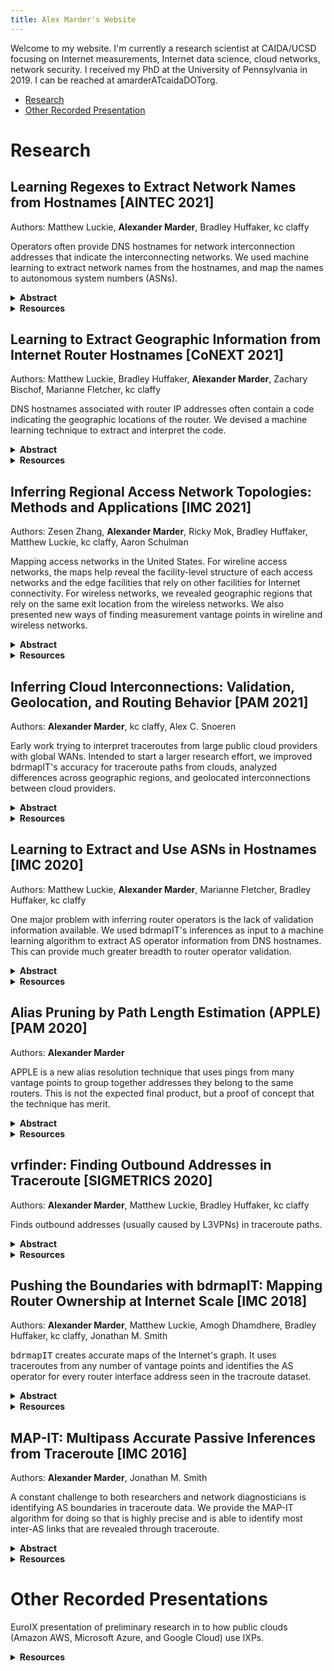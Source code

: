 ```yaml
---
title: Alex Marder's Website
---
```


Welcome to my website.
I'm currently a research scientist at CAIDA/UCSD focusing on Internet measurements, Internet data science, cloud networks, network security.
I received my PhD at the University of Pennsylvania in 2019.
I can be reached at amarderATcaidaDOTorg.

- [Research](#research)
- [Other Recorded Presentation](#other-recorded-presentations)

# Research
## Learning Regexes to Extract Network Names from Hostnames [AINTEC 2021]
Authors: Matthew Luckie, **Alexander Marder**, Bradley Huffaker, kc claffy

Operators often provide DNS hostnames for network interconnection addresses that indicate the interconnecting networks.
We used machine learning to extract network names from the hostnames, and map the names to autonomous system numbers (ASNs).

<details>
<summary><b>Abstract</b></summary>

We present the design, implementation, evaluation, and validation of a system that automatically learns regular expressions (regexes) to extract network names from Internet hostnames assigned by operators using their own conventions.
Our fully automated method does not rely on a human to provide a starting regex, labeled examples of valid extractions, or a dictionary of network names.
Our method first learns the dictionary of network names, and then automatically generates and evaluates regexes that extract these names.
We validate our dictionary against ground truth, finding that 97.3% of the names our regexes extract are valid names for the networks.
</details>

<details>
<summary><b>Resources</b></summary>

[Paper Website](https://catalog.caida.org/details/paper/2021_learning_regexes_extract_network_names)
[AINTEC 2021 Paper](data/aintec21/learning_regexes_extract_network_names.pdf)
</details>

## Learning to Extract Geographic Information from Internet Router Hostnames [CoNEXT 2021]
Authors: Matthew Luckie, Bradley Huffaker, **Alexander Marder**, Zachary Bischof, Marianne Fletcher, kc claffy

DNS hostnames associated with router IP addresses often contain a code indicating the geographic locations of the router.
We devised a machine learning technique to extract and interpret the code.
<details>
<summary><b>Abstract</b></summary>

Geolocating Internet routers is a long-standing and notoriously difficult challenge, and current solutions lack the accuracy and adaptability to yield reliable results.
We revisit this problem, designing a solution capable of accurately and comprehensively extracting geographic information that network operators embed into router interface hostnames.
We train our system using dictionaries that map geographic codes to known locations, and constrain inferences with delay measurements conducted from a distributed set of vantage points.
While most operators use known geographic codes, some devise their own mnemonic codes for locations, which our system also extracts and interprets.

We evaluate our system on Internet-wide topology datasets, automatically learning regular expressions (regexes) for 1023 different domain suffixes with IPv4 routers, and 241 different domain suffixes with IPv6 routers.
We received ground truth from operators of 13 domain suffixes, all of whom confirmed the correctness of our learned regexes, and that our system correctly interpreted 78.6% of the custom geographic codes.
For these 13 suffixes, our solution more accurately extracts and interprets geographic information than the previous state-of-the-art, correctly geolocating 94.0% of router hostnames with a geohint compared to DRoP (56.6%) and HLOC (73.1%).
This work advances the ability of researchers and network operators to characterize the location of critical Internet infrastructure, a foundational building block of network performance, security, and resilience analysis.
We release the source code of our system and our inferred regexes.
</details>

<details>
<summary><b>Resources</b></summary>

[Paper Website](https://catalog.caida.org/details/paper/2021_learning_extract_geographic_information)
[CoNEXT 2021 Paper](data/conext21/learning_extract_geographic_information.pdf)
</details>

## Inferring Regional Access Network Topologies: Methods and Applications [IMC 2021]
Authors: Zesen Zhang, **Alexander Marder**, Ricky Mok, Bradley Huffaker, Matthew Luckie, kc claffy, Aaron Schulman

Mapping access networks in the United States.
For wireline access networks, the maps help reveal the facility-level structure of each access networks and the  edge facilities that rely on other facilities for Internet connectivity.
For wireless networks, we revealed geographic regions that rely on the same exit location from the wireless networks.
We also presented new ways of finding measurement vantage points in wireline and wireless networks.

<details>
<summary><b>Abstract</b></summary>

Using a toolbox of Internet cartography methods, and new ways of applying them, we have undertaken a comprehensive active measurement-driven study of the topology of U.S. regional access ISPs.
We used state-of-the-art approaches in various combinations to accommodate the geographic scope, scale, and architectural richness of U.S. regional access ISPs.
In addition to vantage points from research platforms, we used public WiFi hotspots and public transit of mobile devices to acquire the visibility needed to thoroughly map access networks across regions.
We observed many different approaches to aggregation and redundancy, across links, nodes, buildings, and at different levels of the hierarchy.
One result is substantial disparity in latency from some Edge COs to their backbone COs, with implications for end users of cloud services.
Our methods and results can inform future analysis of critical infrastructure, including resilience to disasters, persistence of the digital divide, and challenges for the future of 5G and edge computing.
</details>

<details>
<summary><b>Resources</b></summary>

[Paper Website](https://catalog.caida.org/details/paper/2021_inferring_regional_access_network_topologies/) <br />
[IMC 2021 Paper](https://www.caida.org/catalog/papers/2021_inferring_regional_access_network_topologies/inferring_regional_access_network_topologies.pdf) <br />
</details>

## Inferring Cloud Interconnections: Validation, Geolocation, and Routing Behavior [PAM 2021]
Authors: **Alexander Marder**, kc claffy, Alex C. Snoeren

Early work trying to interpret traceroutes from large public cloud providers with global WANs.
Intended to start a larger research effort, we improved bdrmapIT's accuracy for traceroute paths from clouds, analyzed differences across geographic regions, and geolocated interconnections between cloud providers.

<details>
<summary><b>Abstract</b></summary>

Public clouds fundamentally changed the Internet landscape, centralizing traffic generation in a handful of networks.
Internet performance, robustness, and public policy analyses struggle to properly reflect this centralization, largely because public collections of BGP and traceroute reveal a small portion of cloud connectivity.

This paper evaluates and improves our ability to infer cloud connectivity, bootstrapping future measurements and analyses that more accurately reflect the cloud-centric Internet.
We also provide a technique for identifying the interconnections that clouds use to reach destinations around the world, allowing edge networks and enterprises to understand how clouds reach them via their public WAN.
Finally, we present two techniques for geolocating the interconnections between cloud networks at the city level that can inform assessments of their resilience to link failures and help enterprises build multi-cloud applications and services.
</details>

<details>
<summary><b>Resources</b></summary>

[PAM 2021 Paper](data/pam21/cloud.pdf)
</details>

## Learning to Extract and Use ASNs in Hostnames [IMC 2020]
Authors: Matthew Luckie, **Alexander Marder**, Marianne Fletcher, Bradley Huffaker, kc claffy

One major problem with inferring router operators is the lack of validation information available.
We used bdrmapIT's inferences as input to a machine learning algorithm to extract AS operator information from DNS hostnames.
This can provide much greater breadth to router operator validation.

<details>
<summary><b>Abstract</b></summary>

We present the design, implementation, evaluation, and validation of a system that learns regular expressions (regexes) to extract Autonomous System Numbers (ASNs) from hostnames associated with router interfaces.
We train our system with ASNs inferred by RouterToAsAssignment and bdrmapIT using topological constraints from traceroute paths, as well as ASNs recorded by operators in PeeringDB, to learn regexes for 206 different suffixes.
Because these methods for inferring router ownership can infer the wrong ASN, we modify bdrmapIT to integrate this new capability to extract ASNs from hostnames.
Evaluating against ground truth, our modification correctly distinguished stale from correct hostnames for 92.5% of hostnames with an ASN different from bdrmapIT’s initial inference.
This modification allowed bdrmapIT to increase the agreement between extracted and inferred ASNs for these routers in the January 2020 ITDK from 87.4% to 97.1% and reduce the error rate from 1/7.9 to 1/34.5.
This work presents a new avenue for collecting validation data, opening a broader horizon of opportunity for evidence-based router ownership inference.
</details>

<details>
<summary><b>Resources</b></summary>

[Paper website](https://www.caida.org/publications/papers/2020/learning_extract_use_asns/) <br />
[IMC 2020 Paper](https://www.caida.org/publications/papers/2020/learning_extract_use_asns/learning_extract_use_asns.pdf) <br />
[IMC 2020 Presentation](https://www.youtube.com/watch?v=SuUoSxsjp9s) <br />
</details>

## Alias Pruning by Path Length Estimation (APPLE) [PAM 2020]
Authors: **Alexander Marder**

APPLE is a new alias resolution technique that uses pings from many vantage points to group together addresses they belong to the same routers.
This is not the expected final product, but a proof of concept that the technique has merit.

<details>
<summary><b>Abstract</b></summary>

Uncovering the Internet’s router graph is vital to accurate measurement and analysis.
In this paper, we present a new technique for resolving router IP aliases that complements existing techniques.
Our approach, Alias Pruning by Path Length Estimation (APPLE), avoids relying on router manufacturer and operating system specific implementations of IP.
Instead, it filters potential router aliases seen in traceroute by comparing the reply path length from each address to a distributed set of vantage points.

We evaluated our approach on Internet-wide collections of IPv4 and IPv6 traceroutes.
We compared APPLE’s router alias inferences against router configurations from two R&E networks, finding no false positives.
Moreover, APPLE’s coverage of the potential alias pairs in the ground truth networks rivals the current state-of-the-art in IPv4, and far exceeds existing techniques in IPv6.
We also show that APPLE complements existing alias resolution techniques, increasing the total number of inferred alias pairs by 109.6% in IPv4, and by 1071.5% in IPv6.
</details>

<details>
<summary><b>Resources</b></summary>

[PAM 2020 Paper](data/apple/apple.pdf) <br />
[PAM 2020 Presentation](https://www.youtube.com/watch?v=GU_MJQGYXFQ) <br />
[Github Repository](https://github.com/alexmarder/apple)
</details>

## vrfinder: Finding Outbound Addresses in Traceroute [SIGMETRICS 2020]
Authors: **Alexander Marder**, Matthew Luckie, Bradley Huffaker, kc claffy

Finds outbound addresses (usually caused by L3VPNs) in traceroute paths.

<details>
<summary><b>Abstract</b></summary>

Current methods to analyze the Internet’s router-level topology with paths collected using traceroute assume that the source address for each router in the path is either an inbound or off-path address on each router.
In this work, we show that outbound addresses are common in our Internet-wide traceroute dataset collected by CAIDA’s Ark vantage points in January 2020, accounting for 1.7% – 5.8% of the addresses seen at some point before the end of a traceroute.
This phenomenon can lead to mistakes in Internet topology analysis, such as inferring router ownership and identifying interdomain links.
We hypothesize that the primary contributor to outbound addresses is Layer 3 Virtual Private Networks (L3VPNs), and propose vrfinder, a technique for identifying L3VPN outbound addresses in traceroute collections.
We validate vrfinder against ground truth from two large research and education networks, demonstrating high precision (100.0%) and recall (82.1% – 95.3%).
We also show the benefit of accounting for L3VPNs in traceroute analysis through extensions to bdrmapIT, increasing the accuracy of its router ownership inferences for L3VPN outbound addresses from 61.5% – 79.4% to 88.9% – 95.5%.
</details>

<details>
<summary><b>Resources</b></summary>

[SIGMETRICS 2020 Paper](data/vrfinder/vrfinder.pdf)<br />
[SIGMETRICS 2020 Presentation](https://www.youtube.com/watch?v=P9jrEz2trJs)
</details>

## Pushing the Boundaries with bdrmapIT: Mapping Router Ownership at Internet Scale [IMC 2018]
Authors: **Alexander Marder**, Matthew Luckie, Amogh Dhamdhere, Bradley Huffaker, kc claffy, Jonathan M. Smith

<tt>bdrmapIT</tt> creates accurate maps of the Internet's graph.
It uses traceroutes from any number of vantage points and identifies the AS operator for every router interface address seen in the tracroute dataset.

<details>
<summary><b>Abstract</b></summary>

Two complementary approaches to mapping network boundaries from traceroute paths recently emerged.
Both approaches apply heuristics to inform inferences extracted from traceroute measurement campaigns.
[bdrmap](https://www.caida.org/publications/papers/2016/bdrmap/) used targeted traceroutes from a specific network, alias resolution probing techniques, and AS relationship inferences, to infer the boundaries of that specific network and the other networks attached at each boundary.
[MAP-IT](#map-it) tackled the ambitious challenge of inferring all AS-level network boundaries in a massive archived collection of traceroutes launched from many different networks.
Both were substantial contributions to the state-of-the-art, and inspired a collaboration to explore the potential to combine the approaches.
We present and evaluate bdrmapIT, the result of that exploration, which yielded a more complete, accurate, and general solution to this persistent and central challenge of Internet topology research.
bdrmapIT achieves 91.8%-98.8% accuracy when mapping AS boundaries in two Internet-wide traceroute datasets, vastly improving on MAP-IT’s coverage without sacrificing bdrmap’s ability to map a single network.
</details>

<details>
<summary><b>Resources</b></summary>

[IMC 2018 Paper]((data/bdrmapit/bdrmapit_paper.pdf))<br />
[IMC 2018 Slides](data/bdrmapit/bdrmapit_slides.pdf)<br />
[Github Repository](https://github.com/alexmarder/bdrmapit)
</details>

## MAP-IT: Multipass Accurate Passive Inferences from Traceroute [IMC 2016]
Authors: **Alexander Marder**, Jonathan M. Smith

A constant challenge to both researchers and network diagnosticians is identifying AS boundaries in traceroute data.
We provide the MAP-IT algorithm for doing so that is highly precise and is able to identify most inter-AS links that are revealed through traceroute.

<details>
<summary><b>Abstract</b></summary>

Mapping the Internet at scale is increasingly important to network security, failure diagnosis, and performance analysis, yet remains challenging.
Accurately determining the interface IP addresses used for inter-AS links from traceroute traces can be hard because these interfaces are often assigned addresses from neighboring ASes.
Identifying these interfaces can benefit Internet researchers and network diagnosticians by providing accurate IP-to-AS mappings where such mapping is most difficult - at AS boundaries.

We describe a new algorithm, Multipass Accurate Passive Inferences from Traceroute (MAP-IT), for inferring the exact interface addresses used for point-to-point inter-AS links, as well as the specific ASes involved.
MAP-IT combines evidence of an AS switch from distinct traceroute traces; using traceroute data makes it portable across IP networks.
Each pass leverages prior inferences to refine existing inferences and to discover additional inter-AS link interfaces.

We test MAP-IT with interface-level ground truth information from Internet2, achieving 100% precision.
Using approximate ground truth from Level 3 and TeliaSonera yields 95.0% precision.
These results suggest that MAP-IT is sufficiently reliable for network diagnostics.
</details>

<details>
<summary><b>Resources</b></summary>

[IMC 2016 Paper](data/mapit/mapit_paper.pdf)<br />
[IMC 2018 Slides](data/mapit/mapit_imc_slides.pdf)<br />
[Github Repository](https://github.com/alexmarder/MAP-IT)
</details>

# Other Recorded Presentations
EuroIX presentation of preliminary research in to how public clouds (Amazon AWS, Microsoft Azure, and Google Cloud) use IXPs.
<details>
<summary><b>Resources</b></summary>

YouTube Link: [https://www.youtube.com/watch?v=_KMiLnjFrSQ](https://www.youtube.com/watch?v=_KMiLnjFrSQ)<br />
Video Download: [How Do Clouds Use IXPs?](data/euroix/how_do_clouds_use_ixps.mkv)
</details>

